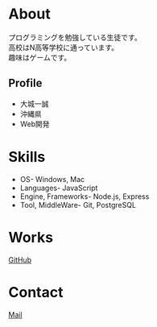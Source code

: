 # About

プログラミングを勉強している生徒です。  
高校はN高等学校に通っています。  
趣味はゲームです。  

## Profile
- 大城一誠
- 沖縄県
- Web開発

# Skills
- OS- Windows, Mac
- Languages- JavaScript
- Engine, Frameworks- Node.js, Express
- Tool, MiddleWare- Git, PostgreSQL

# Works
[GitHub](kazuma0417.github.io)

# Contact
[Mail](kazuma_20n4100016@nnn.ed.jp)
